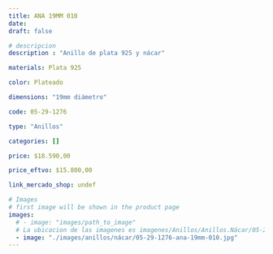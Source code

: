 ```yaml
---
title: ANA 19MM 010
date: 
draft: false

# descripcion
description : "Anillo de plata 925 y nácar"

materials: Plata 925

color: Plateado

dimensions: "19mm diámetro"

code: 05-29-1276

type: "Anillos"

categories: []

price: $18.590,00

price_eftvo: $15.800,00

link_mercado_shop: undef

# Images
# first image will be shown in the product page
images:
  # - image: "images/path_to_image"
  # La ubicacion de las imagenes es imagenes/Anillos/Anillos.Nácar/05-29-1276-ana-19mm-010
  - image: "./images/anillos/nácar/05-29-1276-ana-19mm-010.jpg"
---
```

